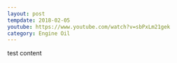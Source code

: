 ```yaml
---
layout: post
tempdate: 2018-02-05
youtube: https://www.youtube.com/watch?v=sbPxLm21gek
category: Engine Oil
---
```

test content